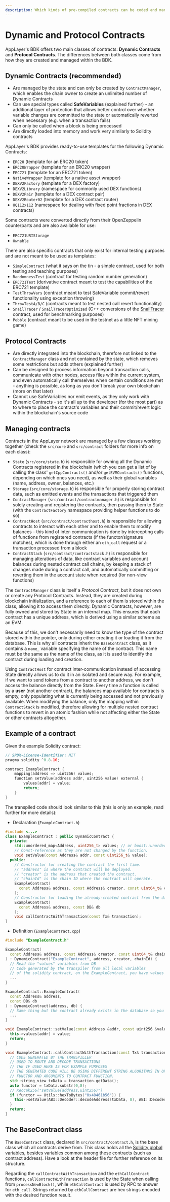 ```yaml
---
description: Which kinds of pre-compiled contracts can be coded and managed with the BDK.
---
```


# Dynamic and Protocol Contracts

AppLayer's BDK offers two main classes of contracts: **Dynamic Contracts** and **Protocol Contracts**. The differences between both classes come from how they are created and managed within the BDK.

## Dynamic Contracts (recommended)

* Are managed by the state and can only be created by `ContractManager`, which enables the chain owner to create an unlimited number of Dynamic Contracts
* Can use special types called **SafeVariables** (explained further) - an additional layer of protection that allows better control over whether variable changes are committed to the state or automatically reverted when necessary (e.g. when a transaction fails)
* Can only be called when a block is being processed
* Are directly loaded into memory and work very similarly to Solidity contracts

AppLayer's BDK provides ready-to-use templates for the following Dynamic Contracts:

* `ERC20` (template for an ERC20 token)
* `ERC20Wrapper` (template for an ERC20 wrapper)
* `ERC721` (template for an ERC721 token)
* `NativeWrapper` (template for a native asset wrapper)
* `DEXV2Factory` (template for a DEX factory)
* `DEXV2Library` (namespace for commonly used DEX functions)
* `DEXV2Pair` (template for a DEX contract pair)
* `DEXV2Router02` (template for a DEX contract router)
* `UQ112x112` (namespace for dealing with fixed point fractions in DEX contracts)

Some contracts were converted directly from their OpenZeppelin counterparts and are also available for use:

* `ERC721URIStorage`
* `Ownable`

There are also specific contracts that only exist for internal testing purposes and are not meant to be used as templates:

* `SimpleContract` (what it says on the tin - a simple contract, used for both testing and teaching purposes)
* `RandomnessTest` (contract for testing random number generation)
* `ERC721Test` (derivative contract meant to test the capabilities of the ERC721 template)
* `TestThrowVars` (contract meant to test SafeVariable commit/revert functionality using exception throwing)
* `ThrowTestA/B/C` (contracts meant to test nested call revert functionality)
* `SnailTracer` / `SnailTracerOptimized` (C++ conversions of the [SnailTracer](https://github.com/karalabe/snailtracer) contract, used for benchmarking purposes)
* `Pebble` (contract meant to be used in the testnet as a little NFT mining game)

## Protocol Contracts

* Are directly integrated into the blockchain, therefore not linked to the `ContractManager` class and not contained by the state, which removes some restrictions but adds others (explained further)
* Can be designed to process information beyond transaction calls, communicate with other nodes, access files within the current system, and even automatically call themselves when certain conditions are met - anything is possible, as long as you don't break your own blockchain (more on that later)
* Cannot use SafeVariables nor emit events, as they only work with Dynamic Contracts - so it's all up to the developer (for the most part) as to where to place the contract's variables and their commit/revert logic within the blockchain's source code

## Managing contracts

Contracts in the AppLayer network are managed by a few classes working together (check the `src/core` and `src/contract` folders for more info on each class):

* `State`  (`src/core/state.h`) is responsible for owning all the Dynamic Contracts registered in the blockchain (which you can get a list of by calling the class' `getCppContracts()` and/or `getEVMContracts()` functions, depending on which ones you need), as well as their global variables (name, address, owner, balances, etc.)
* `Storage` (`src/core/storage.h`) is responsible for properly storing contract data, such as emitted events and the transactions that triggered them
* `ContractManager` (`src/contract/contractmanager.h`) is responsible for solely creating and registering the contracts, then passing them to State (with the `ContractFactory` namespace providing helper functions to do so)
* `ContractHost` (`src/contract/contracthost.h`) is responsible for allowing contracts to interact with each other and to enable them to modify balances - this kind of inter-communication is done by intercepting calls of functions from registered contracts (if the functor/signature matches), which is done through either an `eth_call` request or a transaction processed from a block
* `ContractStack` (`src/contract/contractstack.h`) is responsible for managing alterations of data, like contract variables and account balances during nested contract call chains, by keeping a stack of changes made during a contract call, and automatically committing or reverting them in the account state when required (for non-view functions)

The `ContractManager` class is itself a _Protocol Contract_, but it does not own or create any Protocol Contracts. Instead, they are created during blockchain initialization, and a reference to each of them is stored within the class, allowing it to access them directly. Dynamic Contracts, however, are fully owned and stored by State in an internal map. This ensures that each contract has a unique address, which is derived using a similar scheme as an EVM.

Because of this, we don't necessarily need to know the type of the contract stored within the pointer, only during either creating it or loading it from the database. This is why all contracts inherit the `BaseContract` class, as it contains a `name_` variable specifying the name of the contract. This name must be the same as the name of the class, as it is used to identify the contract during loading and creation.

Using `ContractHost` for contract inter-communication instead of accessing State directly allows us to do it in an isolated and secure way. For example, if we want to send tokens from a contract to another address, we don't access the balance directly from the State. Every time a function is called by a **user** (not another contract), the balances map available for contracts is empty, only populating what is currently being accessed and not previously available. When modifying the balance, only the mapping within `ContractStack` is modified, therefore allowing for multiple nested contract functions to revert in an atomic fashion while not affecting either the State or other contracts altogether.

## Example of a contract

Given the example Solidity contract:

```cpp
// SPDX-License-Identifier: MIT
pragma solidity ^0.8.10;

contract ExampleContract {
    mapping(address => uint256) values;
    function setValue(address addr, uint256 value) external {
        values[addr] = value;
        return;
    }
}
```

The transpiled code should look similar to this (this is only an example, read further for more details):

* Declaration (`ExampleContract.h`)

```cpp
#include <...>
class ExampleContract : public DynamicContract {
  private:
    std::unordered_map<Address, uint256_t> values; // or boost::unordered_flat_map for example
    // Const-reference as they are not changed by the function.
    void setValue(const Address& addr, const uint256_t& value);
  public:
    // Constructor for creating the contract the first time.
    // "address" is where the contract will be deployed.
    // "creator" is the address that created the contract.
    // "chainId" is the chain ID where the contract will operate.
    ExampleContract(
      const Address& address, const Address& creator, const uint64_t& chainId
    );
    // Constructor for loading the already-created contract from the database.
    ExampleContract(
      const Address& address, const DB& db
    );
    void callContractWithTransaction(const Tx& transaction);
}
```

* Definition (`ExampleContract.cpp`)

```cpp
#include "ExampleContract.h"

ExampleContract(
  const Address& address, const Address& creator, const uint64_t& chainId
) : DynamicContract("ExampleContract", address, creator, chainId) {
  // Read the "values" variables from DB
  // Code generated by the transpiler from all local variables
  // of the solidity contract, on the ExampleContract, you have values as an address => uint256 mapping
  ...
}

ExampleContract::ExampleContract(
  const Address& address,
  const DB& db
) : DynamicContract(address, db) {
  // Same thing but the contract already exists in the database so you just load it entirely from there
  ...
}

void ExampleContract::setValue(const Address &addr, const uint256 &value) {
  this->values[addr] = value;
  return;
}

void ExampleContract::callContractWithTransaction(const Tx& transaction) {
  // CODE GENERATED BY THE TRANSPILLER
  // USED TO ROUTE AND DECODE TRANSACTIONS
  // THE IF USED HERE IS FOR EXAMPLE PURPOSES
  // THE GENERATED CODE WILL BE USING DIFFERENT STRING ALGORITHMS IN ORDER TO MATCH
  // FUNCTOR AND ARGUMENTS TO CONTRACT FUNCTION.
  std::string_view txData = transaction.getData();
  auto functor = txData.substr(0,8);
  // Keccak256("setValue(address,uint256)")
  if (functor == Utils::hexToBytes("0x48461b56")) {
    this->setValue(ABI::Decoder::decodeAddress(txData, 8), ABI::Decoder::decodeUint256(txData, 8 + 32));
  }
  return;
}
```

## The BaseContract class

The `BaseContract` class, declared in `src/contract/contract.h`, is the base class which all contracts derive from. This class holds all the [Solidity global variables](https://docs.soliditylang.org/en/v0.8.17/units-and-global-variables.html), besides variables common among these contracts (such as contract address). Have a look at the header file for further reference on its structure.

Regarding the `callContractWithTransaction` and the `ethCallContract` functions, `callContractWithTransaction` is used by the State when calling from `processNewBlock()`, while `ethCallContract` is used by RPC to answer for `eth_call`. Strings returned by `ethCallContract` are hex strings encoded with the desired function result.

